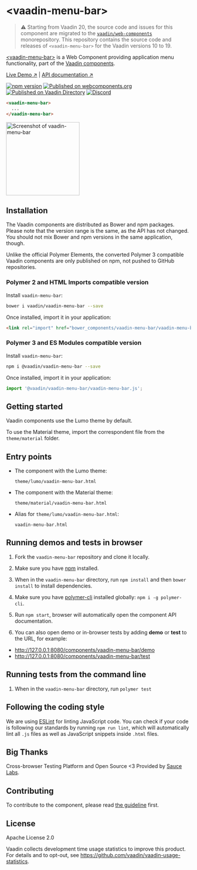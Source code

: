 # &lt;vaadin-menu-bar&gt;

> ⚠️ Starting from Vaadin 20, the source code and issues for this component are migrated to the [`vaadin/web-components`](https://github.com/vaadin/web-components/tree/master/packages/vaadin-menu-bar) monorepository.
> This repository contains the source code and releases of `<vaadin-menu-bar>` for the Vaadin versions 10 to 19.

[&lt;vaadin-menu-bar&gt;](https://vaadin.com/components/vaadin-menu-bar) is a Web Component providing application menu
functionality, part of the [Vaadin components](https://vaadin.com/components).

[Live Demo ↗](https://vaadin.com/components/vaadin-menu-bar/html-examples)
|
[API documentation ↗](https://vaadin.com/components/vaadin-menu-bar/html-api)

[![npm version](https://badgen.net/npm/v/@vaadin/vaadin-menu-bar)](https://www.npmjs.com/package/@vaadin/vaadin-menu-bar)
[![Published on webcomponents.org](https://img.shields.io/badge/webcomponents.org-published-blue.svg)](https://www.webcomponents.org/element/vaadin/vaadin-menu-bar)
[![Published on Vaadin Directory](https://img.shields.io/badge/Vaadin%20Directory-published-00b4f0.svg)](https://vaadin.com/directory/component/vaadinvaadin-menu-bar)
[![Discord](https://img.shields.io/discord/732335336448852018?label=discord)](https://discord.gg/PHmkCKC)

<!--
```
<custom-element-demo>
  <template>
    <script src="../webcomponentsjs/webcomponents-lite.js"></script>
    <link rel="import" href="vaadin-menu-bar.html">
    <next-code-block></next-code-block>
  </template>
</custom-element-demo>
```
-->

```html
<vaadin-menu-bar>
  ...
</vaadin-menu-bar>
```

[<img src="https://raw.githubusercontent.com/vaadin/vaadin-menu-bar/master/screenshot.png" width="200" alt="Screenshot of vaadin-menu-bar">](https://vaadin.com/components/vaadin-menu-bar)

## Installation

The Vaadin components are distributed as Bower and npm packages. Please note that the version range is the same, as the
API has not changed. You should not mix Bower and npm versions in the same application, though.

Unlike the official Polymer Elements, the converted Polymer 3 compatible Vaadin components are only published on npm,
not pushed to GitHub repositories.

### Polymer 2 and HTML Imports compatible version

Install `vaadin-menu-bar`:

```sh
bower i vaadin/vaadin-menu-bar --save
```

Once installed, import it in your application:

```html
<link rel="import" href="bower_components/vaadin-menu-bar/vaadin-menu-bar.html">
```

### Polymer 3 and ES Modules compatible version

Install `vaadin-menu-bar`:

```sh
npm i @vaadin/vaadin-menu-bar --save
```

Once installed, import it in your application:

```js
import '@vaadin/vaadin-menu-bar/vaadin-menu-bar.js';
```

## Getting started

Vaadin components use the Lumo theme by default.

To use the Material theme, import the correspondent file from the `theme/material` folder.

## Entry points

- The component with the Lumo theme:

  `theme/lumo/vaadin-menu-bar.html`

- The component with the Material theme:

  `theme/material/vaadin-menu-bar.html`

- Alias for `theme/lumo/vaadin-menu-bar.html`:

  `vaadin-menu-bar.html`

## Running demos and tests in browser

1. Fork the `vaadin-menu-bar` repository and clone it locally.

1. Make sure you have [npm](https://www.npmjs.com/) installed.

1. When in the `vaadin-menu-bar` directory, run `npm install` and then `bower install` to install dependencies.

1. Make sure you have [polymer-cli](https://www.npmjs.com/package/polymer-cli) installed
   globally: `npm i -g polymer-cli`.

1. Run `npm start`, browser will automatically open the component API documentation.

1. You can also open demo or in-browser tests by adding **demo** or **test** to the URL, for example:

- http://127.0.0.1:8080/components/vaadin-menu-bar/demo
- http://127.0.0.1:8080/components/vaadin-menu-bar/test

## Running tests from the command line

1. When in the `vaadin-menu-bar` directory, run `polymer test`

## Following the coding style

We are using [ESLint](http://eslint.org/) for linting JavaScript code. You can check if your code is following our
standards by running `npm run lint`, which will automatically lint all `.js` files as well as JavaScript snippets
inside `.html` files.

## Big Thanks

Cross-browser Testing Platform and Open Source <3 Provided by [Sauce Labs](https://saucelabs.com).

## Contributing

To contribute to the component, please
read [the guideline](https://github.com/vaadin/vaadin-core/blob/master/CONTRIBUTING.md) first.

## License

Apache License 2.0

Vaadin collects development time usage statistics to improve this product. For details and to opt-out,
see https://github.com/vaadin/vaadin-usage-statistics.
